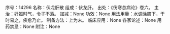 序号：14296
名称：伏龙肝散
组成：伏龙肝。
出处：《伤寒总病论》卷六。
主治：妊娠时气，令子不落。
加减：None
功效：None
用法用量：水调涂脐下，干时易之，疾愈乃止。
制备方法：上为末。
临床应用：None
各家论述：None
用药禁忌：None
附注：None
